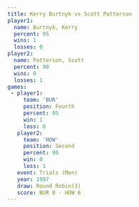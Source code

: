 ```yaml
---
title: Kerry Burtnyk vs Scott Patterson
player1:                
  name: Burtnyk, Kerry  
  percent: 95           
  wins: 1               
  losses: 0             
player2:                
  name: Patterson, Scott
  percent: 90           
  wins: 0               
  losses: 1             
games:
 - player1:          
     team: 'BUR'     
     position: Fourth
     percent: 95     
     win: 1          
     loss: 0         
   player2:          
     team: 'HOW'     
     position: Second
     percent: 90     
     win: 0          
     loss: 1         
   event: Trials (Men) 
   year: 1997          
   draw: Round Robin(3)
   score: BUR 8 - HOW 6
---
```

